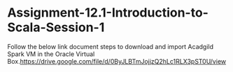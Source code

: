 # Assignment-12.1-Introduction-to-Scala-Session-1
Follow the below link document steps to download and import Acadgild Spark VM in the Oracle Virtual Box.https://drive.google.com/file/d/0ByJLBTmJojjzQ2hLc1RLX3pST0U/view
